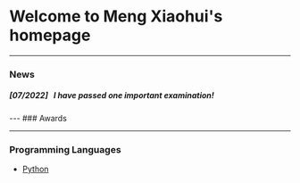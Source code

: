 # **Welcome to Meng Xiaohui's homepage**


---
### News

##### *[07/2022]* &nbsp; I have passed one important examination! 


<p style = "margin:20px"></p>
---
### Awards


---
### Programming Languages
- [Python](https://docs.python.org/3.10/tutorial/index.html)
